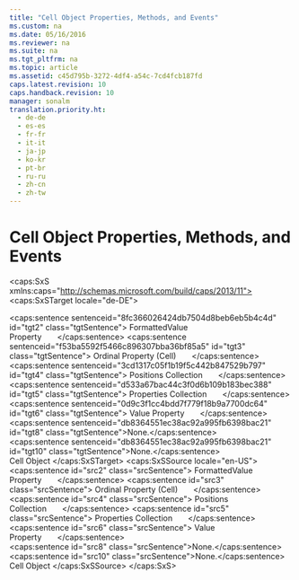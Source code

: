 ```yaml
---
title: "Cell Object Properties, Methods, and Events"
ms.custom: na
ms.date: 05/16/2016
ms.reviewer: na
ms.suite: na
ms.tgt_pltfrm: na
ms.topic: article
ms.assetid: c45d795b-3272-4df4-a54c-7cd4fcb187fd
caps.latest.revision: 10
caps.handback.revision: 10
manager: sonalm
translation.priority.ht: 
  - de-de
  - es-es
  - fr-fr
  - it-it
  - ja-jp
  - ko-kr
  - pt-br
  - ru-ru
  - zh-cn
  - zh-tw
---
```

# Cell Object Properties, Methods, and Events
<?xml version="1.0" encoding="utf-8"?>
<caps:SxS xmlns:caps="http://schemas.microsoft.com/build/caps/2013/11">
  <caps:SxSTarget locale="de-DE">
    <developerReferenceWithoutSyntaxDocument xsi:schemaLocation="http://ddue.schemas.microsoft.com/authoring/2003/5 http://dduestorage.blob.core.windows.net/ddueschema/developer.xsd" xmlns="http://ddue.schemas.microsoft.com/authoring/2003/5" xmlns:xlink="http://www.w3.org/1999/xlink" xmlns:xsi="http://www.w3.org/2001/XMLSchema-instance">
      <introduction></introduction>
      <section>
        <title>
          <caps:sentence sentenceid="61ae1f92e68853d74174003a3c41b9e0" id="tgt1" class="tgtSentence">Properties/Collections</caps:sentence>
        </title>
        <content>
          <para>
            <caps:sentence sentenceid="8fc366026424db7504d8beb6eb5b4c4d" id="tgt2" class="tgtSentence">
              <legacyLink xlink:href="5c06451e-06ec-4da6-9a87-2d043469248a">FormattedValue Property</legacyLink>       </caps:sentence>
          </para>
          <para>
            <caps:sentence sentenceid="f53ba5592f5466c896307bba36bf85a5" id="tgt3" class="tgtSentence">
              <legacyLink xlink:href="a6001168-b954-47f0-ba0d-c05c4cc40c58">Ordinal Property (Cell)</legacyLink>       </caps:sentence>
          </para>
          <para>
            <caps:sentence sentenceid="3cd1317c05f1b19f5c442b847529b797" id="tgt4" class="tgtSentence">
              <legacyLink xlink:href="5b9e7545-cf30-464d-80ef-5c99c8306bab">Positions Collection</legacyLink>       </caps:sentence>
          </para>
          <para>
            <caps:sentence sentenceid="d533a67bac44c3f0d6b109b183bec388" id="tgt5" class="tgtSentence">
              <legacyLink xlink:href="1d539aa8-ce0d-4418-ab03-8d0a3c1e9d82">Properties Collection</legacyLink>       </caps:sentence>
          </para>
          <para>
            <caps:sentence sentenceid="0d9c3f1cc4bdd7f779f18b9a7700dc64" id="tgt6" class="tgtSentence">
              <legacyLink xlink:href="70dc5cff-0b05-456d-b86b-2686fe4e7ce6">Value Property</legacyLink>       </caps:sentence>
          </para>
        </content>
      </section>
      <section>
        <title>
          <caps:sentence sentenceid="a9ac5a6cc3cbe84f9c18323af2b9007f" id="tgt7" class="tgtSentence">Methods</caps:sentence>
        </title>
        <content>
          <para>
            <caps:sentence sentenceid="db8364551ec38ac92a995fb6398bac21" id="tgt8" class="tgtSentence">None.</caps:sentence>
          </para>
        </content>
      </section>
      <section>
        <title>
          <caps:sentence sentenceid="16908b0605f2645dfcb4c3a8d248cef3" id="tgt9" class="tgtSentence">Events</caps:sentence>
        </title>
        <content>
          <para>
            <caps:sentence sentenceid="db8364551ec38ac92a995fb6398bac21" id="tgt10" class="tgtSentence">None.</caps:sentence>
          </para>
        </content>
      </section>
      <relatedTopics>
        <link xlink:href="dcc2f044-b785-4a29-9bc5-b673f66eedf9">Cell Object</link>
      </relatedTopics>
    </developerReferenceWithoutSyntaxDocument>
  </caps:SxSTarget>
  <caps:SxSSource locale="en-US">
    <developerReferenceWithoutSyntaxDocument xsi:schemaLocation="http://ddue.schemas.microsoft.com/authoring/2003/5 http://dduestorage.blob.core.windows.net/ddueschema/developer.xsd" xmlns="http://ddue.schemas.microsoft.com/authoring/2003/5" xmlns:xlink="http://www.w3.org/1999/xlink" xmlns:xsi="http://www.w3.org/2001/XMLSchema-instance">
      <introduction></introduction>
      <section>
        <title>
          <caps:sentence id="src1" class="srcSentence">Properties/Collections</caps:sentence>
        </title>
        <content>
          <para>
            <caps:sentence id="src2" class="srcSentence">
              <legacyLink xlink:href="5c06451e-06ec-4da6-9a87-2d043469248a">FormattedValue Property</legacyLink>       </caps:sentence>
          </para>
          <para>
            <caps:sentence id="src3" class="srcSentence">
              <legacyLink xlink:href="a6001168-b954-47f0-ba0d-c05c4cc40c58">Ordinal Property (Cell)</legacyLink>       </caps:sentence>
          </para>
          <para>
            <caps:sentence id="src4" class="srcSentence">
              <legacyLink xlink:href="5b9e7545-cf30-464d-80ef-5c99c8306bab">Positions Collection</legacyLink>       </caps:sentence>
          </para>
          <para>
            <caps:sentence id="src5" class="srcSentence">
              <legacyLink xlink:href="1d539aa8-ce0d-4418-ab03-8d0a3c1e9d82">Properties Collection</legacyLink>       </caps:sentence>
          </para>
          <para>
            <caps:sentence id="src6" class="srcSentence">
              <legacyLink xlink:href="70dc5cff-0b05-456d-b86b-2686fe4e7ce6">Value Property</legacyLink>       </caps:sentence>
          </para>
        </content>
      </section>
      <section>
        <title>
          <caps:sentence id="src7" class="srcSentence">Methods</caps:sentence>
        </title>
        <content>
          <para>
            <caps:sentence id="src8" class="srcSentence">None.</caps:sentence>
          </para>
        </content>
      </section>
      <section>
        <title>
          <caps:sentence id="src9" class="srcSentence">Events</caps:sentence>
        </title>
        <content>
          <para>
            <caps:sentence id="src10" class="srcSentence">None.</caps:sentence>
          </para>
        </content>
      </section>
      <relatedTopics>
        <link xlink:href="dcc2f044-b785-4a29-9bc5-b673f66eedf9">Cell Object</link>
      </relatedTopics>
    </developerReferenceWithoutSyntaxDocument>
  </caps:SxSSource>
</caps:SxS>